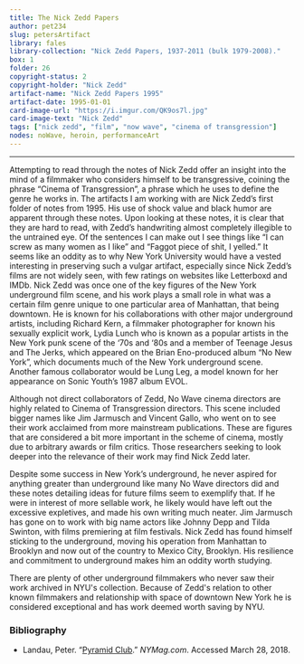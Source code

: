 ```yaml
---
title: The Nick Zedd Papers
author: pet234
slug: petersArtifact
library: fales
library-collection: "Nick Zedd Papers, 1937-2011 (bulk 1979-2008)."
box: 1
folder: 26
copyright-status: 2
copyright-holder: "Nick Zedd"
artifact-name: "Nick Zedd Papers 1995"
artifact-date: 1995-01-01
card-image-url: "https://i.imgur.com/QK9os7l.jpg"
card-image-text: "Nick Zedd"
tags: ["nick zedd", "film", "now wave", "cinema of transgression"]
nodes: noWave, heroin, performanceArt
---
```


---

Attempting to read through the notes of Nick Zedd offer an insight into the mind of a filmmaker who considers himself to be transgressive, coining the phrase “Cinema of Transgression”, a phrase which he uses to define the genre he works in. The artifacts I am working with are Nick Zedd’s first folder of notes from 1995. His use of shock value and black humor are apparent through these notes.
Upon looking at these notes, it is clear that they are hard to read, with Zedd’s handwriting almost completely illegible to the untrained eye. Of the sentences I can make out I see things like “I can screw as many women as I like” and “Faggot piece of shit, I yelled.” It seems like an oddity as to why New York University would have a vested interesting in preserving such a vulgar artifact, especially since Nick Zedd’s films are not widely seen, with few ratings on websites like Letterboxd and IMDb. Nick Zedd was once one of the key figures of the New York underground film scene, and his work plays a small role in what was a certain film genre unique to one particular area of Manhattan, that being downtown.  He is known for his collaborations with other major underground artists, including Richard Kern, a filmmaker photographer for known his sexually explicit work, Lydia Lunch who is known as a popular artists in the New York punk scene of the ‘70s and ‘80s and a member of Teenage Jesus and The Jerks, which appeared on the Brian Eno-produced album “No New York”, which documents much of the New York underground scene. Another famous collaborator would be Lung Leg, a model known for her appearance on Sonic Youth’s 1987 album EVOL.

Although not direct collaborators of Zedd, No Wave cinema directors are highly related to Cinema of Transgression directors. This scene included bigger names like Jim Jarmusch and Vincent Gallo, who went on to see their work acclaimed from more mainstream publications. These are figures that are considered a bit more important in the scheme of cinema, mostly due to arbitrary awards or film critics. Those researchers seeking to look deeper into the relevance of their work may find Nick Zedd later.

Despite some success in New York’s underground, he never aspired for anything greater than underground like many No Wave directors did and these notes detailing ideas for future films seem to exemplify that. If he were in interest of more sellable work, he likely would have left out the excessive expletives, and made his own writing much neater. Jim Jarmusch has gone on to work with big name actors like Johnny Depp and Tilda Swinton, with films premiering at film festivals. Nick Zedd has found himself sticking to the underground, moving his operation from Manhattan to Brooklyn and now out of the country to Mexico City, Brooklyn. His resilience and commitment to underground makes him an oddity worth studying.

There are plenty of other underground filmmakers who never saw their work archived in NYU's collection. Because of Zedd's relation to other known filmmakers and relationship with space of downtown New York he is considered exceptional and has work deemed worth saving by NYU.

### Bibliography

* Landau, Peter. “[Pyramid
  Club](http://nymag.com/listings/bar/pyramid_club/).” _NYMag.com_. Accessed March 28, 2018.
